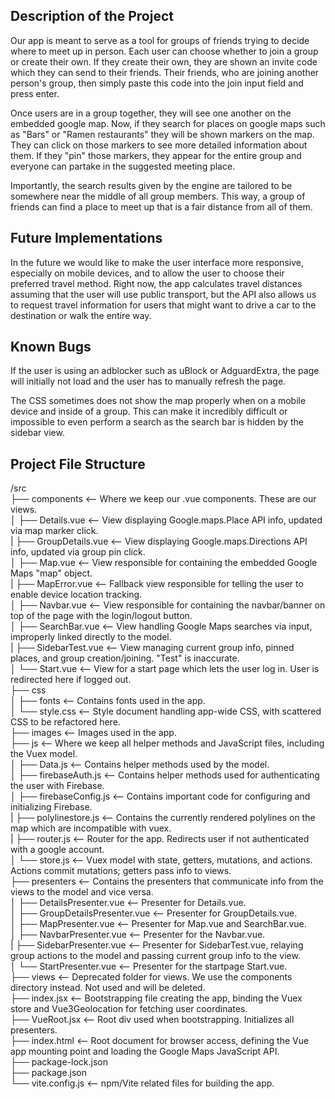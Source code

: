 ## Description of the Project

Our app is meant to serve as a tool for groups of friends trying to decide where to meet up in person.
Each user can choose whether to join a group or create their own. If they create their own, they are shown an invite code
which they can send to their friends. Their friends, who are joining another person's group, then simply paste this code into the join
input field and press enter.

Once users are in a group together, they will see one another on the embedded google map. Now, if they search
for places on google maps such as "Bars" or "Ramen restaurants" they will be shown markers on the map. They can click on
those markers to see more detailed information about them. If they "pin" those markers, they appear for the entire group and everyone
can partake in the suggested meeting place.

Importantly, the search results given by the engine are tailored to be somewhere near the middle of all group members. This way, a
group of friends can find a place to meet up that is a fair distance from all of them.

## Future Implementations

In the future we would like to make the user interface more responsive, especially on mobile devices, and to allow the user to choose
their preferred travel method. Right now, the app calculates travel distances assuming that the user will use public transport, but
the API also allows us to request travel information for users that might want to drive a car to the destination or walk the entire way.

## Known Bugs

If the user is using an adblocker such as uBlock or AdguardExtra, the page will initially not load and the user has to manually refresh 
the page.

The CSS sometimes does not show the map properly when on a mobile device and inside of a group. This can make it incredibly difficult
or impossible to even perform a search as the search bar is hidden by the sidebar view.

## Project File Structure
/src<br/>
├── components            <-- Where we keep our .vue components. These are our views.<br/>
│   ├── Details.vue       <-- View displaying Google.maps.Place API info, updated via map marker click.<br/>
|   ├── GroupDetails.vue  <-- View displaying Google.maps.Directions API info, updated via group pin click.<br/>
│   ├── Map.vue           <-- View responsible for containing the embedded Google Maps "map" object.<br/>
|   ├── MapError.vue      <-- Fallback view responsible for telling the user to enable device location tracking.<br/>
│   ├── Navbar.vue        <-- View responsible for containing the navbar/banner on top of the page with the login/logout button.<br/>
│   ├── SearchBar.vue     <-- View handling Google Maps searches via input, improperly linked directly to the model.<br/>
|   ├── SidebarTest.vue   <-- View managing current group info, pinned places, and group creation/joining. "Test" is inaccurate.<br/>
│   └── Start.vue         <-- View for a start page which lets the user log in. User is redirected here if logged out. <br/>
├── css<br/>
│   ├── fonts             <-- Contains fonts used in the app.<br/>
│   └── style.css         <-- Style document handling app-wide CSS, with scattered CSS to be refactored here.<br/>
├── images                <-- Images used in the app.<br/>
├── js                    <-- Where we keep all helper methods and JavaScript files, including the Vuex model.<br/>
│   ├── Data.js           <-- Contains helper methods used by the model.<br/>
│   ├── firebaseAuth.js   <-- Contains helper methods used for authenticating the user with Firebase.<br/>
│   ├── firebaseConfig.js <-- Contains important code for configuring and initializing Firebase.<br/>
|   ├── polylinestore.js  <-- Contains the currently rendered polylines on the map which are incompatible with vuex.<br/>
|   ├── router.js         <-- Router for the app. Redirects user if not authenticated with a google account.<br/>
│   └── store.js          <-- Vuex model with state, getters, mutations, and actions. Actions commit mutations; getters pass info to views.<br/>
├── presenters            <-- Contains the presenters that communicate info from the views to the model and vice versa.<br/>
│   ├── DetailsPresenter.vue        <-- Presenter for Details.vue.<br/>
│   ├── GroupDetailsPresenter.vue   <-- Presenter for GroupDetails.vue.<br/>
│   ├── MapPresenter.vue            <-- Presenter for Map.vue and SearchBar.vue.<br/>
│   ├── NavbarPresenter.vue         <-- Presenter for the Navbar.vue.<br/>
|   ├── SidebarPresenter.vue        <-- Presenter for SidebarTest.vue, relaying group actions to the model and passing current group info to the view.<br/>
│   └── StartPresenter.vue          <-- Presenter for the startpage Start.vue.<br/>
├── views                 <-- Deprecated folder for views. We use the components directory instead. Not used and will be deleted.<br/>
├── index.jsx             <-- Bootstrapping file creating the app, binding the Vuex store and Vue3Geolocation for fetching user coordinates.<br/>
├── VueRoot.jsx           <-- Root div used when bootstrapping. Initializes all presenters.<br/>
├── index.html            <-- Root document for browser access, defining the Vue app mounting point and loading the Google Maps JavaScript API.<br/>
├── package-lock.json<br/>
├── package.json<br/>
└── vite.config.js        <-- npm/Vite related files for building the app.<br/>


